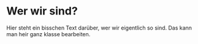 # Wer wir sind?

Hier steht ein bisschen Text darüber, wer wir eigentlich so sind. Das kann man heir ganz klasse bearbeiten.